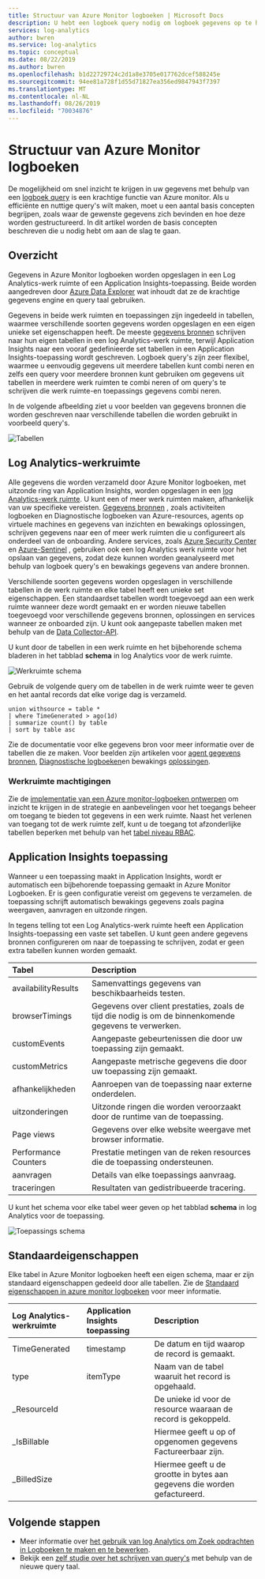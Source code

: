 ```yaml
---
title: Structuur van Azure Monitor logboeken | Microsoft Docs
description: U hebt een logboek query nodig om logboek gegevens op te halen van Azure Monitor.  In dit artikel wordt beschreven hoe nieuwe logboek query's worden gebruikt in Azure Monitor en vindt u concepten die u moet begrijpen voordat u er een kunt maken.
services: log-analytics
author: bwren
ms.service: log-analytics
ms.topic: conceptual
ms.date: 08/22/2019
ms.author: bwren
ms.openlocfilehash: b1d22729724c2d1a8e3705e017762dcef588245e
ms.sourcegitcommit: 94ee81a728f1d55d71827ea356ed9847943f7397
ms.translationtype: MT
ms.contentlocale: nl-NL
ms.lasthandoff: 08/26/2019
ms.locfileid: "70034876"
---
```

# <a name="structure-of-azure-monitor-logs"></a>Structuur van Azure Monitor logboeken
De mogelijkheid om snel inzicht te krijgen in uw gegevens met behulp van een [logboek query](log-query-overview.md) is een krachtige functie van Azure monitor. Als u efficiënte en nuttige query's wilt maken, moet u een aantal basis concepten begrijpen, zoals waar de gewenste gegevens zich bevinden en hoe deze worden gestructureerd. In dit artikel worden de basis concepten beschreven die u nodig hebt om aan de slag te gaan.

## <a name="overview"></a>Overzicht
Gegevens in Azure Monitor logboeken worden opgeslagen in een Log Analytics-werk ruimte of een Application Insights-toepassing. Beide worden aangedreven door [Azure Data Explorer](/azure/data-explorer/) wat inhoudt dat ze de krachtige gegevens engine en query taal gebruiken.

Gegevens in beide werk ruimten en toepassingen zijn ingedeeld in tabellen, waarmee verschillende soorten gegevens worden opgeslagen en een eigen unieke set eigenschappen heeft. De meeste [gegevens bronnen](../platform/data-sources.md) schrijven naar hun eigen tabellen in een log Analytics-werk ruimte, terwijl Application Insights naar een vooraf gedefinieerde set tabellen in een Application Insights-toepassing wordt geschreven. Logboek query's zijn zeer flexibel, waarmee u eenvoudig gegevens uit meerdere tabellen kunt combi neren en zelfs een query voor meerdere bronnen kunt gebruiken om gegevens uit tabellen in meerdere werk ruimten te combi neren of om query's te schrijven die werk ruimte-en toepassings gegevens combi neren.

In de volgende afbeelding ziet u voor beelden van gegevens bronnen die worden geschreven naar verschillende tabellen die worden gebruikt in voorbeeld query's.

![Tabellen](media/logs-structure/queries-tables.png)

## <a name="log-analytics-workspace"></a>Log Analytics-werkruimte
Alle gegevens die worden verzameld door Azure Monitor logboeken, met uitzonde ring van Application Insights, worden opgeslagen in een [log Analytics-werk ruimte](../platform/manage-access.md). U kunt een of meer werk ruimten maken, afhankelijk van uw specifieke vereisten. [Gegevens bronnen](../platform/data-sources.md) , zoals activiteiten logboeken en Diagnostische logboeken van Azure-resources, agents op virtuele machines en gegevens van inzichten en bewakings oplossingen, schrijven gegevens naar een of meer werk ruimten die u configureert als onderdeel van de onboarding. Andere services, zoals [Azure Security Center](/azure/security-center/) en [Azure-Sentinel](/azure/sentinel/) , gebruiken ook een log Analytics werk ruimte voor het opslaan van gegevens, zodat deze kunnen worden geanalyseerd met behulp van logboek query's en bewakings gegevens van andere bronnen.

Verschillende soorten gegevens worden opgeslagen in verschillende tabellen in de werk ruimte en elke tabel heeft een unieke set eigenschappen. Een standaardset tabellen wordt toegevoegd aan een werk ruimte wanneer deze wordt gemaakt en er worden nieuwe tabellen toegevoegd voor verschillende gegevens bronnen, oplossingen en services wanneer ze onboarded zijn. U kunt ook aangepaste tabellen maken met behulp van de [Data Collector-API](../platform/data-collector-api.md).

U kunt door de tabellen in een werk ruimte en het bijbehorende schema bladeren in het tabblad **schema** in log Analytics voor de werk ruimte.

![Werkruimte schema](media/scope/workspace-schema.png)

Gebruik de volgende query om de tabellen in de werk ruimte weer te geven en het aantal records dat elke vorige dag is verzameld. 

```Kusto
union withsource = table * 
| where TimeGenerated > ago(1d)
| summarize count() by table
| sort by table asc
```
Zie de documentatie voor elke gegevens bron voor meer informatie over de tabellen die ze maken. Voor beelden zijn artikelen voor [agent gegevens bronnen](../platform/agent-data-sources.md), [Diagnostische logboeken](../platform/diagnostic-logs-schema.md)en bewakings [oplossingen](../insights/solutions-inventory.md).

### <a name="workspace-permissions"></a>Werkruimte machtigingen
Zie de [implementatie van een Azure monitor-logboeken ontwerpen](../platform/design-logs-deployment.md) om inzicht te krijgen in de strategie en aanbevelingen voor het toegangs beheer om toegang te bieden tot gegevens in een werk ruimte. Naast het verlenen van toegang tot de werk ruimte zelf, kunt u de toegang tot afzonderlijke tabellen beperken met behulp van het [tabel niveau RBAC](../platform/manage-access.md#table-level-rbac).

## <a name="application-insights-application"></a>Application Insights toepassing
Wanneer u een toepassing maakt in Application Insights, wordt er automatisch een bijbehorende toepassing gemaakt in Azure Monitor Logboeken. Er is geen configuratie vereist om gegevens te verzamelen. de toepassing schrijft automatisch bewakings gegevens zoals pagina weergaven, aanvragen en uitzonde ringen.

In tegens telling tot een Log Analytics-werk ruimte heeft een Application Insights-toepassing een vaste set tabellen. U kunt geen andere gegevens bronnen configureren om naar de toepassing te schrijven, zodat er geen extra tabellen kunnen worden gemaakt. 

| Tabel | Description | 
|:---|:---|
| availabilityResults | Samenvattings gegevens van beschikbaarheids testen. |
| browserTimings      | Gegevens over client prestaties, zoals de tijd die nodig is om de binnenkomende gegevens te verwerken. |
| customEvents        | Aangepaste gebeurtenissen die door uw toepassing zijn gemaakt. |
| customMetrics       | Aangepaste metrische gegevens die door uw toepassing zijn gemaakt. |
| afhankelijkheden        | Aanroepen van de toepassing naar externe onderdelen. |
| uitzonderingen          | Uitzonde ringen die worden veroorzaakt door de runtime van de toepassing. |
| Page views           | Gegevens over elke website weergave met browser informatie. |
| Performance Counters | Prestatie metingen van de reken resources die de toepassing ondersteunen. |
| aanvragen            | Details van elke toepassings aanvraag.  |
| traceringen              | Resultaten van gedistribueerde tracering. |

U kunt het schema voor elke tabel weer geven op het tabblad **schema** in log Analytics voor de toepassing.

![Toepassings schema](media/scope/application-schema.png)

## <a name="standard-properties"></a>Standaardeigenschappen
Elke tabel in Azure Monitor logboeken heeft een eigen schema, maar er zijn standaard eigenschappen gedeeld door alle tabellen. Zie de [Standaard eigenschappen in azure monitor logboeken](../platform/log-standard-properties.md) voor meer informatie.

| Log Analytics-werkruimte | Application Insights toepassing | Description |
|:---|:---|:---|
| TimeGenerated | timestamp  | De datum en tijd waarop de record is gemaakt. |
| type          | itemType   | Naam van de tabel waaruit het record is opgehaald. |
| _ResourceId   |            | De unieke id voor de resource waaraan de record is gekoppeld. |
| _IsBillable   |            | Hiermee geeft u op of opgenomen gegevens Factureerbaar zijn. |
| _BilledSize   |            | Hiermee geeft u de grootte in bytes aan gegevens die worden gefactureerd. |

## <a name="next-steps"></a>Volgende stappen
- Meer informatie over [het gebruik van log Analytics om Zoek opdrachten in Logboeken te maken en te bewerken](../log-query/portals.md).
- Bekijk een [zelf studie over het schrijven van query's](../log-query/get-started-queries.md) met behulp van de nieuwe query taal.
